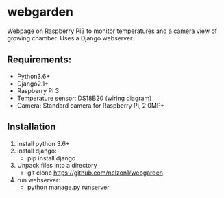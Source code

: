 # webgarden
Webpage on Raspberry Pi3 to monitor temperatures and a camera view of growing chamber. Uses a Django webserver.

## Requirements: 
* Python3.6+
* Django2.1+
* Raspberry Pi 3
* Temperature sensor: DS18B20 [(wiring diagram)](https://www.14core.com/wp-content/uploads/2015/11/Single-DS18B20-Temperature-Sensor-Wiring-diagram-Wired.jpg)
* Camera: Standard camera for Raspberry Pi, 2.0MP+
              
## Installation
1. install python 3.6+
2. install django:
    *   pip install django
3. Unpack files into a directory
    *   git clone https://github.com/nelzon1/webgarden
4. run webserver:
    *   python manage.py runserver
